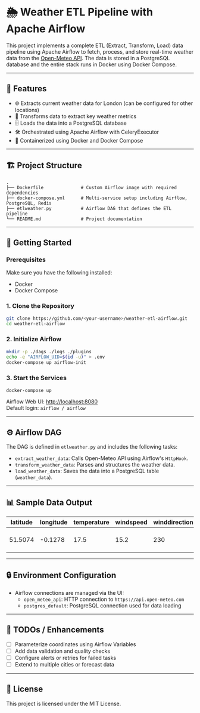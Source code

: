 # 🌦️ Weather ETL Pipeline with Apache Airflow

This project implements a complete ETL (Extract, Transform, Load) data pipeline using Apache Airflow to fetch, process, and store real-time weather data from the [Open-Meteo API](https://open-meteo.com/). The data is stored in a PostgreSQL database and the entire stack runs in Docker using Docker Compose.

---

## 🧩 Features

- 🌐 Extracts current weather data for London (can be configured for other locations)
- 🔄 Transforms data to extract key weather metrics
- 🗄️ Loads the data into a PostgreSQL database
- 🛠️ Orchestrated using Apache Airflow with CeleryExecutor
- 🐳 Containerized using Docker and Docker Compose

---

## 🏗️ Project Structure

```
.
├── Dockerfile              # Custom Airflow image with required dependencies
├── docker-compose.yml      # Multi-service setup including Airflow, PostgreSQL, Redis
├── etlweather.py           # Airflow DAG that defines the ETL pipeline
└── README.md               # Project documentation
```

---

## 🚀 Getting Started

### Prerequisites

Make sure you have the following installed:

- Docker
- Docker Compose

### 1. Clone the Repository

```bash
git clone https://github.com/<your-username>/weather-etl-airflow.git
cd weather-etl-airflow
```

### 2. Initialize Airflow

```bash
mkdir -p ./dags ./logs ./plugins
echo -e "AIRFLOW_UID=$(id -u)" > .env
docker-compose up airflow-init
```

### 3. Start the Services

```bash
docker-compose up
```

Airflow Web UI: [http://localhost:8080](http://localhost:8080)  
Default login: `airflow / airflow`

---

## ⚙️ Airflow DAG

The DAG is defined in `etlweather.py` and includes the following tasks:

- `extract_weather_data`: Calls Open-Meteo API using Airflow's `HttpHook`.
- `transform_weather_data`: Parses and structures the weather data.
- `load_weather_data`: Saves the data into a PostgreSQL table (`weather_data`).

---

## 📊 Sample Data Output

| latitude | longitude | temperature | windspeed | winddirection | weathercode | timestamp           |
|----------|-----------|-------------|-----------|---------------|-------------|---------------------|
| 51.5074  | -0.1278   | 17.5        | 15.2      | 230           | 3           | 2025-06-04 12:34:56 |

---

## 🔒 Environment Configuration

- Airflow connections are managed via the UI:
  - `open_meteo_api`: HTTP connection to `https://api.open-meteo.com`
  - `postgres_default`: PostgreSQL connection used for data loading

---

## 🧹 TODOs / Enhancements

- [ ] Parameterize coordinates using Airflow Variables
- [ ] Add data validation and quality checks
- [ ] Configure alerts or retries for failed tasks
- [ ] Extend to multiple cities or forecast data

---

## 📄 License

This project is licensed under the MIT License.
